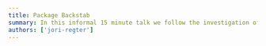 ```yaml
---
title: Package Backstab
summary: In this informal 15 minute talk we follow the investigation of a cachebusting issue in IFFR that ends up being a nasty bug in Next.js.
authors: ['jori-regter']
---
```

